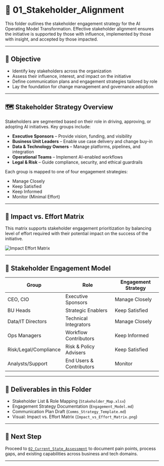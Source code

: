 # 👥 01_Stakeholder_Alignment

This folder outlines the stakeholder engagement strategy for the AI Operating Model Transformation. Effective stakeholder alignment ensures the initiative is supported by those with influence, implemented by those with insight, and accepted by those impacted.

---

## 🎯 Objective

- Identify key stakeholders across the organization  
- Assess their influence, interest, and impact on the initiative  
- Define communication plans and engagement strategies tailored by role  
- Lay the foundation for change management and governance adoption

---

## 🗺️ Stakeholder Strategy Overview

Stakeholders are segmented based on their role in driving, approving, or adopting AI initiatives. Key groups include:

- **Executive Sponsors** – Provide vision, funding, and visibility  
- **Business Unit Leaders** – Enable use case delivery and change buy-in  
- **Data & Technology Owners** – Manage platforms, pipelines, and integration  
- **Operational Teams** – Implement AI-enabled workflows  
- **Legal & Risk** – Guide compliance, security, and ethical guardrails

Each group is mapped to one of four engagement strategies:
- Manage Closely
- Keep Satisfied
- Keep Informed
- Monitor (Minimal Effort)

---

## 🎯 Impact vs. Effort Matrix

This matrix supports stakeholder engagement prioritization by balancing level of effort required with their potential impact on the success of the initiative.

![Impact Effort Matrix](./Impact_vs_Effort_Matrix.png)

---

## 🧠 Stakeholder Engagement Model

| Group                 | Role                          | Engagement Strategy |
|----------------------|-------------------------------|---------------------|
| CEO, CIO             | Executive Sponsors            | Manage Closely      |
| BU Heads             | Strategic Enablers            | Keep Satisfied      |
| Data/IT Directors    | Technical Integrators         | Manage Closely      |
| Ops Managers         | Workflow Contributors         | Keep Informed       |
| Risk/Legal/Compliance| Risk & Policy Advisers        | Keep Satisfied      |
| Analysts/Support     | End Users & Contributors      | Monitor             |

---

## 🧾 Deliverables in this Folder

- Stakeholder List & Role Mapping (`Stakeholder_Map.xlsx`)  
- Engagement Strategy Documentation (`Engagement_Model.md`)  
- Communication Plan Draft (`Comms_Strategy_Template.md`)  
- Visual: Impact vs. Effort Matrix (`Impact_vs_Effort_Matrix.png`)

---

## 📌 Next Step

Proceed to [`02_Current_State_Assessment`](../02_Current_State_Assessment) to document pain points, process gaps, and existing capabilities across business and tech domains.

---
